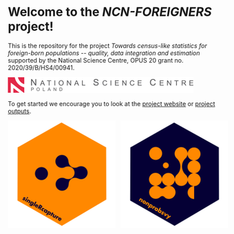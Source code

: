 # Welcome to the *NCN-FOREIGNERS* project!

This is the repository for the project *Towards census-like statistics for foreign-born populations -- quality, data integration and estimation* supported by the National Science Centre, OPUS 20 grant no. 2020/39/B/HS4/00941.

![](logo-ncn_en.png)

To get started we encourage you to look at the [project website](https://ncn-foreigners.github.io) or [project outputs](https://github.com/ncn-foreigners/outputs).

<div style="display: flex; justify-content: center; align-items: center;">
    <a href="https://ncn-foreigners.github.io/singleRcapture/index.html" target="_blank">
        <img src="singleRcapture.PNG" style="width: 250px; margin-right: 10px;"/>
    </a>
    <a href="https://ncn-foreigners.github.io/nonprobsvy/index.html" target="_blank">
        <img src="nonprobsvy.PNG" style="width: 250px; margin-left: 10px;"/>
    </a>
</div>
